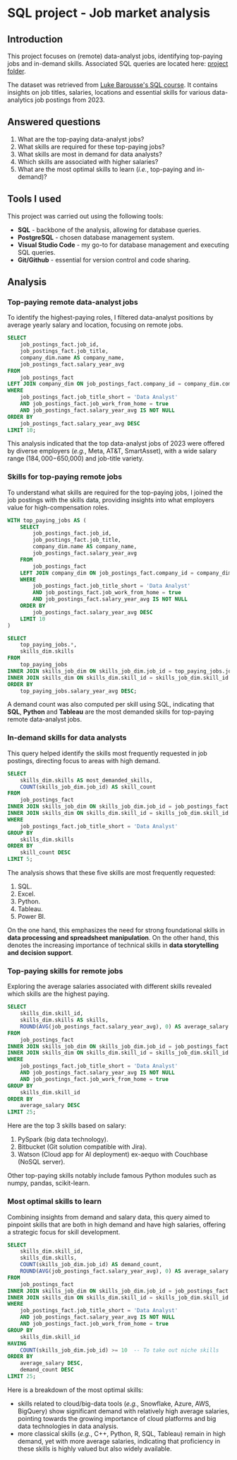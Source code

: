 # SQL project - Job market analysis

## Introduction
This project focuses on (remote) data-analyst jobs, identifying top-paying jobs and in-demand skills. Associated SQL queries are located here: [project folder](/sql_data_job_analysis/project/).

The dataset was retrieved from [Luke Barousse's SQL course](https://lukebarousse.com/sql). It contains insights on job titles, salaries, locations and essential skills for various data-analytics job postings from 2023.

## Answered questions
1. What are the top-paying data-analyst jobs?
2. What skills are required for these top-paying jobs?
3. What skills are most in demand for data analysts?
4. Which skills are associated with higher salaries?
5. What are the most optimal skills to learn (_i.e._, top-paying and in-demand)?

## Tools I used
This project was carried out using the following tools:
- **SQL** - backbone of the analysis, allowing for database queries.
- **PostgreSQL** - chosen database management system.
- **Visual Studio Code** - my go-to for database management and executing SQL queries.
- **Git/Github** - essential for version control and code sharing.

## Analysis 

### Top-paying remote data-analyst jobs

To identify the highest-paying roles, I filtered data-analyst positions by average yearly salary and location, focusing on remote jobs.

```sql
SELECT 
    job_postings_fact.job_id,
    job_postings_fact.job_title,
    company_dim.name AS company_name,
    job_postings_fact.salary_year_avg
FROM 
    job_postings_fact
LEFT JOIN company_dim ON job_postings_fact.company_id = company_dim.company_id
WHERE
    job_postings_fact.job_title_short = 'Data Analyst'
    AND job_postings_fact.job_work_from_home = true
    AND job_postings_fact.salary_year_avg IS NOT NULL
ORDER BY
    job_postings_fact.salary_year_avg DESC
LIMIT 10;
```

This analysis indicated that the top data-analyst jobs of 2023 were offered by diverse employers (_e.g._, Meta, AT&T, SmartAsset), with a wide salary range ($184,000-$650,000) and job-title variety.

### Skills for top-paying remote jobs

To understand what skills are required for the top-paying jobs, I joined the job postings with the skills data, providing insights into what employers value for high-compensation roles.

```sql
WITH top_paying_jobs AS (
    SELECT 
        job_postings_fact.job_id,
        job_postings_fact.job_title,
        company_dim.name AS company_name,
        job_postings_fact.salary_year_avg
    FROM 
        job_postings_fact
    LEFT JOIN company_dim ON job_postings_fact.company_id = company_dim.company_id
    WHERE
        job_postings_fact.job_title_short = 'Data Analyst'
        AND job_postings_fact.job_work_from_home = true
        AND job_postings_fact.salary_year_avg IS NOT NULL
    ORDER BY
        job_postings_fact.salary_year_avg DESC
    LIMIT 10
)

SELECT 
    top_paying_jobs.*,
    skills_dim.skills
FROM 
    top_paying_jobs
INNER JOIN skills_job_dim ON skills_job_dim.job_id = top_paying_jobs.job_id
INNER JOIN skills_dim ON skills_dim.skill_id = skills_job_dim.skill_id
ORDER BY
    top_paying_jobs.salary_year_avg DESC;
```

A demand count was also computed per skill using SQL, indicating that **SQL**, **Python** and **Tableau** are the most demanded skills for top-paying remote data-analyst jobs.

### In-demand skills for data analysts

This query helped identify the skills most frequently requested in job postings, directing focus to areas with high demand.

```sql
SELECT
    skills_dim.skills AS most_demanded_skills,
    COUNT(skills_job_dim.job_id) AS skill_count
FROM 
    job_postings_fact
INNER JOIN skills_job_dim ON skills_job_dim.job_id = job_postings_fact.job_id
INNER JOIN skills_dim ON skills_dim.skill_id = skills_job_dim.skill_id
WHERE
    job_postings_fact.job_title_short = 'Data Analyst'
GROUP BY
    skills_dim.skills
ORDER BY
    skill_count DESC
LIMIT 5;
```

The analysis shows that these five skills are most frequently requested:
1. SQL. 
2. Excel.
3. Python.
4. Tableau.
5. Power BI.

On the one hand, this emphasizes the need for strong foundational skills in **data processing and spreadsheet manipulation**. On the other hand, this denotes the increasing importance of technical skills in **data storytelling and decision support**.

### Top-paying skills for remote jobs

Exploring the average salaries associated with different skills revealed which skills are the highest paying.

```sql
SELECT
    skills_dim.skill_id,
    skills_dim.skills AS skills,
    ROUND(AVG(job_postings_fact.salary_year_avg), 0) AS average_salary
FROM 
    job_postings_fact
INNER JOIN skills_job_dim ON skills_job_dim.job_id = job_postings_fact.job_id
INNER JOIN skills_dim ON skills_dim.skill_id = skills_job_dim.skill_id
WHERE
    job_postings_fact.job_title_short = 'Data Analyst'
    AND job_postings_fact.salary_year_avg IS NOT NULL
    AND job_postings_fact.job_work_from_home = true
GROUP BY
    skills_dim.skill_id
ORDER BY
    average_salary DESC
LIMIT 25;
```

Here are the top 3 skills based on salary:
1. PySpark (big data technology).
2. Bitbucket (Git solution compatible with Jira).
3. Watson (Cloud app for AI deployment) ex-aequo with Couchbase (NoSQL server).

Other top-paying skills notably include famous Python modules
such as numpy, pandas, scikit-learn.

### Most optimal skills to learn

Combining insights from demand and salary data, this query aimed to pinpoint skills that are both in high demand and have high salaries, offering a strategic focus for skill development.

```sql
SELECT
    skills_dim.skill_id,
    skills_dim.skills,
    COUNT(skills_job_dim.job_id) AS demand_count,
    ROUND(AVG(job_postings_fact.salary_year_avg), 0) AS average_salary
FROM
    job_postings_fact
INNER JOIN skills_job_dim ON skills_job_dim.job_id = job_postings_fact.job_id
INNER JOIN skills_dim ON skills_dim.skill_id = skills_job_dim.skill_id
WHERE
    job_postings_fact.job_title_short = 'Data Analyst'
    AND job_postings_fact.salary_year_avg IS NOT NULL
    AND job_postings_fact.job_work_from_home = true
GROUP BY
    skills_dim.skill_id
HAVING
    COUNT(skills_job_dim.job_id) >= 10  -- To take out niche skills
ORDER BY
    average_salary DESC,
    demand_count DESC
LIMIT 25;
```

Here is a breakdown of the most optimal skills:
- skills related to cloud/big-data tools (_e.g._, Snowflake, Azure, AWS, BigQuery) show significant demand with relatively high average salaries, pointing towards the growing importance of cloud platforms and big data technologies in data analysis.
- more classical skills (_e.g._, C++, Python, R, SQL, Tableau) remain in high demand, yet with more average salaries, indicating that proficiency in these skills is highly valued but also widely available.